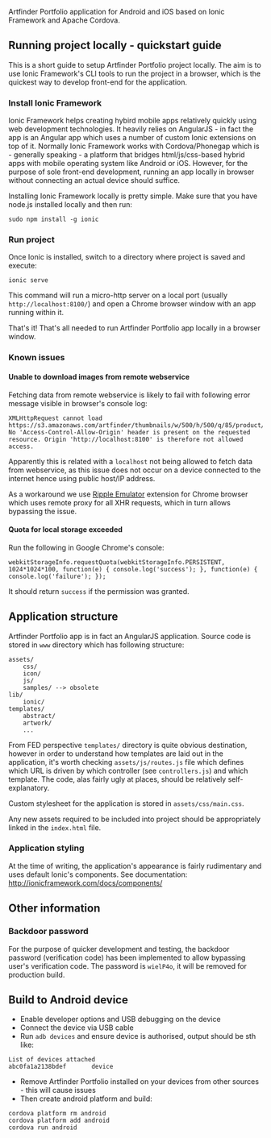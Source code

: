 Artfinder Portfolio application for Android and iOS based on Ionic Framework and Apache Cordova.

## Running project locally - quickstart guide

This is a short guide to setup Artfinder Portfolio project locally. The aim is to use Ionic Framework's CLI tools to run the project in a browser, which is the quickest way to develop front-end for the application.

### Install Ionic Framework

Ionic Framework helps creating hybird mobile apps relatively quickly using web development technologies. It heavily relies on AngularJS - in fact the app is an Angular app which uses a number of custom Ionic extensions on top of it. Normally Ionic Framework works with Cordova/Phonegap which is - generally speaking - a platform that bridges html/js/css-based hybrid apps with mobile operating system like Android or iOS. However, for the purpose of sole front-end development, running an app locally in browser without connecting an actual device should suffice.

Installing Ionic Framework locally is pretty simple. Make sure that you have node.js installed locally and then run:

    sudo npm install -g ionic

### Run project

Once Ionic is installed, switch to a directory where project is saved and execute:

    ionic serve

This command will run a micro-http server on a local port (usually ``http://localhost:8100/``) and open a Chrome browser window with an app running within it.

That's it! That's all needed to run Artfinder Portfolio app locally in a browser window.

### Known issues

#### Unable to download images from remote webservice

Fetching data from remote webservice is likely to fail with following error message visible in browser's console log:

    XMLHttpRequest cannot load https://s3.amazonaws.com/artfinder/thumbnails/w/500/h/500/q/85/product/3/b/f82e600697ab45ba6aec5e87414e44.jpg. No 'Access-Control-Allow-Origin' header is present on the requested resource. Origin 'http://localhost:8100' is therefore not allowed access.

Apparently this is related with a ``localhost`` not being allowed to fetch data from webservice, as this issue does not occur on a device connected to the internet hence using public host/IP address.

As a workaround we use [Ripple Emulator](https://chrome.google.com/webstore/detail/ripple-emulator-beta/geelfhphabnejjhdalkjhgipohgpdnoc) extension for Chrome browser which uses remote proxy for all XHR requests, which in turn allows bypassing the issue.

#### Quota for local storage exceeded

Run the following in Google Chrome's console:

    webkitStorageInfo.requestQuota(webkitStorageInfo.PERSISTENT, 1024*1024*100, function(e) { console.log('success'); }, function(e) { console.log('failure'); });

It should return ``success`` if the permission was granted.


## Application structure

Artfinder Portfolio app is in fact an AngularJS application. Source code is stored in `www` directory which has following structure:

    assets/
        css/
        icon/
        js/
        samples/ --> obsolete
    lib/
        ionic/
    templates/
        abstract/
        artwork/
        ...

From FED perspective `templates/` directory is quite obvious destination, however in order to understand how templates are laid out in the application, it's worth checking `assets/js/routes.js` file which defines which URL is driven by which controller (see `controllers.js`) and which template. The code, alas fairly ugly at places, should be relatively self-explanatory.

Custom stylesheet for the application is stored in `assets/css/main.css`.

Any new assets required to be included into project should be appropriately linked in the `index.html` file.

### Application styling

At the time of writing, the application's appearance is fairly rudimentary and uses default Ionic's components. See documentation: http://ionicframework.com/docs/components/


## Other information

### Backdoor password

For the purpose of quicker development and testing, the backdoor password (verification code) has been implemented to allow bypassing user's verification code. The password is `wielP4o`, it will be removed for production build.

## Build to Android device

* Enable developer options and USB debugging on the device
* Connect the device via USB cable
* Run `adb devices` and ensure device is authorised, output should be sth like: 
```
List of devices attached
abc0fa1a2138bdef       device
```
 
* Remove Artfinder Portfolio installed on your devices from other sources - this will cause issues
* Then create android platform and build:
```
cordova platform rm android
cordova platform add android
cordova run android
```
